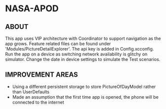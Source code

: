 # NASA-APOD

## ABOUT
This app uses VIP architecture with Coordinator to support navigation as the app grows. Feature related files can be found under 'Modules/PictureDetailExplorer'. The api key is added in Config.xcconfig. Run the app on a device as switching network availability is glitchy on simulator. Change the date in device settings to simulate the Test scenarios. 

## IMPROVEMENT AREAS
- Using a different persistent storage to store PictureOfDayModel rather than UserDefaults
- Made an assumption that the first time app is opened, the phone will be connected to the internet
